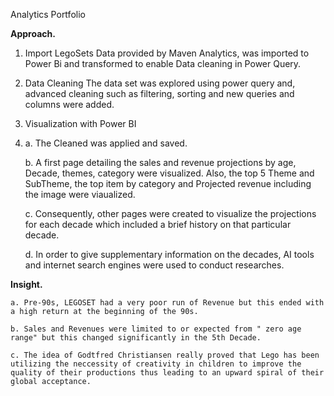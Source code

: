 
Analytics Portfolio


**Approach.**

 1. Import
    LegoSets Data provided by Maven Analytics, was imported to Power Bi and transformed to enable Data cleaning in Power Query.

 2. Data Cleaning
    The data set was explored using power query and, advanced cleaning such as filtering, sorting and new queries and columns were added.

 3. Visualization with Power BI
 4. 
    a. The Cleaned was applied and saved.

    b. A first page detailing the sales and revenue projections by age, Decade, themes, category were visualized. Also, the top 5 Theme and SubTheme, the top item by category and Projected revenue including the image were viaualized.

    c. Consequently, other pages were created to visualize the projections for each decade which included a brief history on that particular decade.

    d. In order to give supplementary information on the decades, AI tools and internet search engines were used to conduct researches.

**Insight.**

    a. Pre-90s, LEGOSET had a very poor run of Revenue but this ended with a high return at the beginning of the 90s.

    b. Sales and Revenues were limited to or expected from " zero age range" but this changed significantly in the 5th Decade.

    c. The idea of Godtfred Christiansen really proved that Lego has been utilizing the neccessity of creativity in children to improve the quality of their productions thus leading to an upward spiral of their global acceptance.
